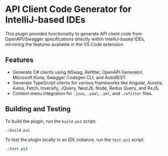 # API Client Code Generator for IntelliJ-based IDEs

This plugin provides functionality to generate API client code from OpenAPI/Swagger specifications directly within IntelliJ-based IDEs, mirroring the features available in the VS Code extension.

## Features

- Generate C# clients using NSwag, Refitter, OpenAPI Generator, Microsoft Kiota, Swagger Codegen CLI, and AutoREST.
- Generate TypeScript clients for various frameworks like Angular, Aurelia, Axios, Fetch, Inversify, JQuery, NestJS, Node, Redux Query, and RxJS.
- Context menu integration for `.json`, `.yaml`, `.yml`, and `.refitter` files.

## Building and Testing

To build the plugin, run the `build.ps1` script:

```powershell
./build.ps1
```

To test the plugin locally in an IDE instance, run the `test.ps1` script:

```powershell
./test.ps1
```
